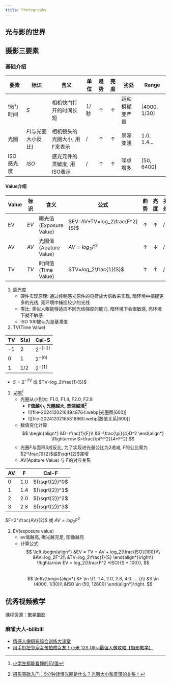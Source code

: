 ```yaml
---
title: Photography
---
```



## 光与影的世界

## 摄影三要素

### 基础介绍

| 要素     | 标识           | 含义               | 单位  |   趋势    |   亮度    | 劣处      | Range          |
| ------ | ------------ | ---------------- | --- | :-----: | :-----: | ------- | -------------- |
| 快门时间   | $S$          | 相机快门打开的时间长短      | 1/秒 | &#8593; | &#8593; | 运动模糊变严重 | $[4000, 1/30]$ |
| 光圈     | $F$(与光圈大小反比) | 相机镜头的光圈大小, 用F来表示 | /   | &#8593; | &#8593; | 景深变浅    | 1.0, 1.4...    |
| ISO感光度 | $ISO$        | 感光元件的灵敏度, 用ISO表示 | /   | &#8593; | &#8593; | 噪点增多    | $[50, 6400]$   |

#### Value介绍

| Value | 标识   | 含义                   | 公式                            |   趋势    |   亮度    | 劣处  | Range        |
| ----- | ---- | -------------------- | ----------------------------- | :-----: | :-----: | --- | ------------ |
| EV    | $EV$ | 曝光值 (Exposure Value) | $EV=AV+TV=log_2\frac{F^2}{S}$ | &#8593; | &#8593; | /   | $[-4.0,4.0]$ |
| AV    | $AV$ | 光圈值 (Apature Value)  | $AV=log_2F^2$                 | &#8593; | &#8595; | /   | $[-4.0,4.0]$ |
| TV    | $TV$ | 时间值 (Time Value)     | $TV=log_2\frac{1}{S}$         | &#8593; | &#8593; | /   | $[-4.0,4.0]$ |

1. 感光度
    - 硬件实现原理: 通过控制感光原件的电荷放大倍数来实现, 暗环境中捕捉更多的光线, 亮环境中捕捉较少的光线
    - 类比: 类似人眼能够适应不同光线强度的能力, 暗环境下会很敏感, 亮环境下就不敏感
    - ISO 100被认为是基准值
1. TV(Time Value)

| TV  | S($s$) | Cal-S       |
| --- | ------ | ----------- |
| -1  | 2      | $2^{-(-1)}$ |
| 0   | 1      | $2^{-(0)}$  |
| 1   | 1/2    | $2^{-(1)}$  |

- $S=2^{-TV}$ 或 $TV=log_2\frac{1}{S}$

1. 光圈[^1]
    - 光圈从小到大: F1.0, F1.4, F2.0, F2.8
        - **F值越小, 光圈越大, 景深越浅[^2]**
		- ![[file-20241202164948764.webp|光圈图|600]]
		- ![[file-20241202165318860.webp|数值关系|600]]
    - 数值变化计算
        $$
        \begin{align*}
        &D=\frac{f}{F}\\
        &S=\frac{\pi}{4}D^2
        \end{align*}
        \Rightarrow S=\frac{\pi*f^2}{4*F^2}
        $$
    - 光圈$F$与面积$S$成反比, 为了实现进光量公比为2递减, $F$的公比需为$2^\frac{1}{2}$或$\sqrt{2}$递增
    - AV(Apature Value) 与 F的对应关系
    
AV|F|Cal-F
        -|-|-
        0|1.0|${\sqrt{2}}^0$
        1|1.4|${\sqrt{2}}^1$
        2|2.0|${\sqrt{2}}^2$
        3|2.8|${\sqrt{2}}^3$

$F=2^\frac{AV}{2}$ 或 $AV=log_2F^2$
1. EV(exposure value)
    - ev值越高, 曝光越充足, 图像越亮
    - 计算公式:
		$$
		\left.\begin{align*}
			&EV = TV + AV + log_2(\frac{ISO}{100})\\
			&AV=log_2F^2\\
			&TV=log_2\frac{1}{S}
		\end{align*}\right\} \Rightarrow EV = log_2{\frac{F^2 *ISO}{S * 100}},
		$$
      
		$$
		\left\{\begin{align*}
			&F \in \{1, 1.4, 2.0, 2.8, 4.0......\}\\
			&S \in (4000, 1/30)\\
			&ISO \in (50, 12800)
		\end{align*}\right.
		$$

## 优秀视频教学

课程资源：[繁星摄影](https://52fanxing.com/)

### 麻雀大人-bilibili

- [情感人像摄影综合训练大课堂](https://www.bilibili.com/cheese/play/ss669?csource=Hp_searchresult&spm_id_from=333.337.0.0)
- [用手机把邻家女孩拍成女友！小米 12S Ultra最强人像攻略【摄影教学】](https://www.bilibili.com/video/BV1oW4y117Vw/?vd_source=852d4ef8e14fcaf3d82391cb2461a178)


[^1]:[小学生都能看懂的EV值](https://zhuanlan.zhihu.com/p/577382204)
[^2]:[摄影基础入门：5分钟读懂光圈是什么？光圈大小和景深的关系！](https://zhuanlan.zhihu.com/p/617924826?utm_id=0)